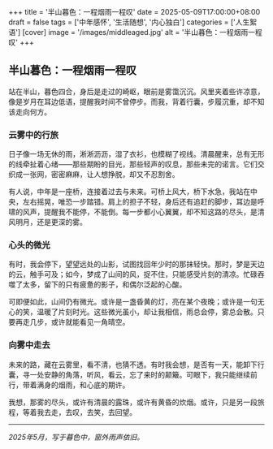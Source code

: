 +++
title = '半山暮色：一程烟雨一程叹'
date = 2025-05-09T17:00:00+08:00
draft = false
tags = ['中年感怀', '生活随想', '内心独白']
categories = ['人生絮语']
[cover] 
    image = '/images/middleaged.jpg' 
    alt = '半山暮色：一程烟雨一程叹'
+++

## 半山暮色：一程烟雨一程叹

站在半山，暮色四合，身后是走过的崎岖，眼前是雾霭沉沉。风里夹着些许凉意，像是岁月在耳边低语，提醒我时间不曾停步。而我，背着行囊，步履沉重，却不知该走向何方。

### 云雾中的行旅

日子像一场无休的雨，淅淅沥沥，湿了衣衫，也模糊了视线。清晨醒来，总有无形的线牵扯着心绪——那些期盼的目光，那些轻声的叹息，那些未完的诺言。它们交织成一张网，密密麻麻，让人想挣脱，却又不忍割舍。

有人说，中年是一座桥，连接着过去与未来。可桥上风大，桥下水急，我站在中央，左右摇晃，唯恐一步踏错。肩上的担子不轻，身后还有追赶的脚步，耳边是呼啸的风声，提醒我不能停，不能倒。每一步都小心翼翼，却不知这路的尽头，是清风明月，还是更深的雾。

### 心头的微光

有时，我会停下，望望远处的山影，试图找回年少时的那抹轻快。那时，梦是天边的云，触手可及；如今，梦成了山间的风，捉不住，只能感受片刻的清凉。忙碌吞噬了太多，留下的只有疲惫的影子，和偶尔泛起的心酸。

可即便如此，山间仍有微光。或许是一盏昏黄的灯，亮在某个夜晚；或许是一句无心的笑，温暖了片刻时光。这些微光虽小，却让我相信，雨总会停，雾总会散。只要再走几步，或许就能看见一角晴空。

### 向雾中走去

未来的路，藏在云雾里，看不清，也猜不透。有时我会想，是否有一天，能卸下行囊，寻一处安静的角落，听风，看云，忘了来时的颠簸。可眼下，我只能继续前行，带着满身的烟雨，和心底的期许。

我想，那雾的尽头，或许有清晨的露珠，或许有黄昏的炊烟。或许，只是另一段旅程，等着我去走，去叹，去笑，去回望。

---

*2025年5月，写于暮色中，窗外雨声依旧。*